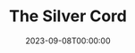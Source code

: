 ---
title: The Silver Cord
date: 2023-09-08T00:00:00
opening_date: 1939-12-05
closing_date: 1939-12-08
layout: productions
program:
Theatre: Theatre Jacksonville
Venue: Little Theatre
cast:
- Christina: Dorothy Harlan
- David: Kenneth Godschalk
- Delia: Rae O'Brian
- Hester: Emma Sue Zink
- Mrs. Phelps: Charlotte Ecker
- Robert: Neal Tyler, Jr.
crew:
- Director: Edward J. Crowley
- Stage Manager: Jesse Hoagland
- Production Manager: Mary Courtney
- Assistant to Director: Kay Godshalk
- Electricians:
  - Alex Pillsbury
  - Walter Edwards
- Make-up: Stanley Morrell
- Props: Flonnie Anders
- Crew Assistant:
  - Charles Roberts
  - Dickey Bisno
  - Eleonor Edwards
  - Elma Jean Hendren
  - James Lumpkin
  - John Temple Gilmer
  - Molly Delgado
  - Pol Delgado
  - Vincent Bisno
orchestra:
---